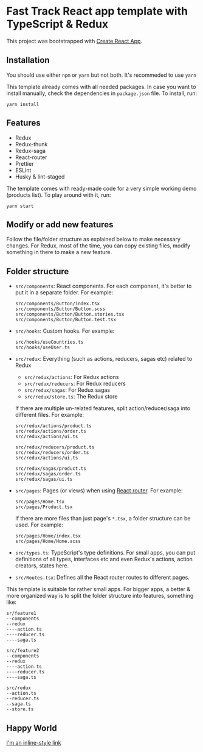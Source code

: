 # Fast Track React app template with TypeScript & Redux

This project was bootstrapped with [Create React App](https://github.com/facebook/create-react-app).

## Installation

You should use either `npm` or `yarn` but not both. It's recommeded to use `yarn`

This template already comes with all needed packages. In case you want to install manually, check the dependencies in `package.json` file. To install, run:

```
yarn install
```

## Features

- Redux
- Redux-thunk
- Redux-saga
- React-router
- Prettier
- ESLint
- Husky & lint-staged

The template comes with ready-made code for a very simple working demo (products list). To play around with it, run:

```
yarn start
```

## Modify or add new features

Follow the file/folder structure as explained below to make necessary changes. For Redux, most of the time, you can copy existing files, modify something in there to make a new feature.

## Folder structure

- `src/components`: React components. For each component, it's better to put it in a separate folder. For example:

  ```
  src/components/Button/index.tsx
  src/components/Button/Button.scss
  src/components/Button/Button.stories.tsx
  src/components/Button/Button.test.tsx
  ```

- `src/hooks`: Custom hooks. For example:

  ```
  src/hooks/useCountries.ts
  src/hooks/useUser.ts
  ```

- `src/redux`: Everything (such as actions, reducers, sagas etc) related to Redux

  - `src/redux/actions`: For Redux actions
  - `src/redux/reducers`: For Redux reducers
  - `src/redux/sagas`: For Redux sagas
  - `src/redux/store.ts`: The Redux store

  If there are multiple un-related features, split action/reducer/saga into different files. For example:

  ```
  src/redux/actions/product.ts
  src/redux/actions/order.ts
  src/redux/actions/ui.ts
  ```

  ```
  src/redux/reducers/product.ts
  src/redux/reducers/order.ts
  src/redux/actions/ui.ts
  ```

  ```
  src/redux/sagas/product.ts
  src/redux/sagas/order.ts
  src/redux/sagas/ui.ts
  ```

- `src/pages`: Pages (or views) when using [React router](https://reacttraining.com/react-router/web/guides/quick-start). For example:

  ```
  src/pages/Home.tsx
  src/pages/Product.tsx
  ```

  If there are more files than just page's `*.tsx`, a folder structure can be used. For example:

  ```
  src/pages/Home/index.tsx
  src/pages/Home/Home.scss
  ```

- `src/types.ts`: TypeScript's type definitions. For small apps, you can put definitions of all types, interfaces etc and even Redux's actions, action creators, states here.

- `src/Routes.tsx`: Defines all the React router routes to different pages.

This template is suitable for rather small apps. For bigger apps, a better & more organized way is to split the folder structure into features, something like:

```
sr/feature1
--components
--redux
----action.ts
----reducer.ts
----saga.ts

src/feature2
--components
--redux
----action.ts
----reducer.ts
----saga.ts

src/redux
--action.ts
--reducer.ts
--saga.ts
--store.ts
```

## Happy World

[I'm an inline-style link](https://countries-app-sergio.netlify.app)
